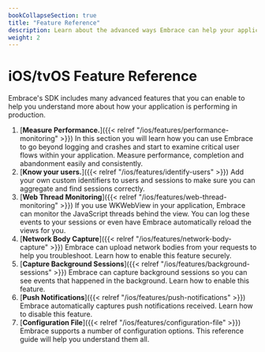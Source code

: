 ```yaml
---
bookCollapseSection: true
title: "Feature Reference"
description: Learn about the advanced ways Embrace can help your application
weight: 2
---
```


# iOS/tvOS Feature Reference

Embrace's SDK includes many advanced features that you can enable to help you understand more about
how your application is performing in production.

1. [**Measure Performance.**]({{< relref "/ios/features/performance-monitoring" >}}) In this section you will learn how you can use Embrace to go beyond logging and crashes and start to examine critical user flows within your application. Measure performance, completion and abandonment easily and consistently.
1. [**Know your users.**]({{< relref "/ios/features/identify-users" >}}) Add your own custom identifiers to users and sessions to make sure you can aggregate and find sessions correctly.
    <!---1. [**Augment Sessions using OS Log**]({{< relref "/ios/features/augment-sessions" >}}) Embrace can use your OS Log stream to help you understand complex problems with your application.-->
1. [**Web Thread Monitoring**]({{< relref "/ios/features/web-thread-monitoring" >}}) If you use WKWebView in your application, Embrace can monitor the JavaScript threads behind the view. You can log these events to your sessions or even have Embrace automatically reload the views for you.
1. [**Network Body Capture**]({{< relref "/ios/features/network-body-capture" >}}) Embrace can upload network bodies from your requests to help you troubleshoot.  Learn how to enable this feature securely.
1. [**Capture Background Sessions**]({{< relref "/ios/features/background-sessions" >}}) Embrace can capture background sessions so you can see events that happened in the background. Learn how to enable this feature.
1. [**Push Notifications**]({{< relref "/ios/features/push-notifications" >}}) Embrace automatically captures push notifications received. Learn how to disable this feature.
1. [**Configuration File**]({{< relref "/ios/features/configuration-file" >}}) Embrace supports a number of configuration options. This reference guide will help you understand them all.
